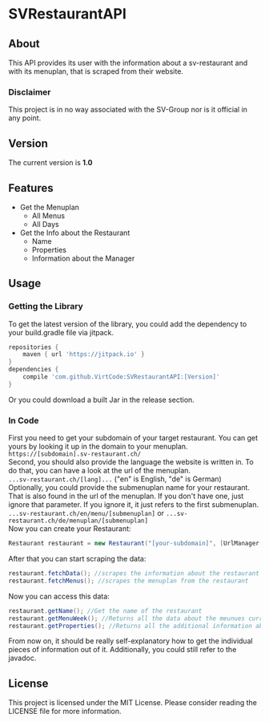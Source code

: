 # SVRestaurantAPI
## About
This API provides its user with the information about a sv-restaurant and with its menuplan, that is scraped from their website.
### Disclaimer
This project is in no way associated with the SV-Group nor is it official in any point.
## Version
The current version is **1.0**
## Features
* Get the Menuplan
    * All Menus
    * All Days
* Get the Info about the Restaurant
    * Name
    * Properties
    * Information about the Manager
## Usage
### Getting the Library
To get the latest version of the library, you could add the dependency to your build.gradle file via jitpack.
```groovy
repositories {
    maven { url 'https://jitpack.io' }
}
dependencies {
    compile 'com.github.VirtCode:SVRestaurantAPI:[Version]'
}
```
Or you could download a built Jar in the release section.
### In Code
First you need to get your subdomain of your target restaurant. You can get yours by looking it up in the domain to your menuplan.<br>
```https://[subdomain].sv-restaurant.ch/```<br>
Second, you should also provide the language the website is written in. To do that, you can have a look at the url of the menuplan.<br>
```...sv-restaurant.ch/[lang]...``` ("en" is English, "de" is German)<br>
Optionally, you could provide the submenuplan name for your restaurant. That is also found in the url of the menuplan. If you don't have one, just ignore that parameter. If you ignore it, it just refers to the first submenuplan.<br>
```...sv-restaurant.ch/en/menu/[submenuplan]``` or ```...sv-restaurant.ch/de/menuplan/[submenuplan]```<br>
Now you can create your Restaurant:
```java
Restaurant restaurant = new Restaurant("[your-subdomain]", [UrlManager.Lang.ENGLISH or UrlManager.Lang.GERMAN], Optional: "[your-submenuplan]");
```
After that you can start scraping the data:
```java
restaurant.fetchData(); //scrapes the information about the restaurant
restaurant.fetchMenus(); //scrapes the menuplan from the restaurant
```
Now you can access this data:
```java
restaurant.getName(); //Get the name of the restaurant
restaurant.getMenuWeek(); //Returns all the data about the meunues currently online
restaurant.getProperties(); //Returns all the additional information about the restaurant the api can scrape
```
From now on, it should be really self-explanatory how to get the individual pieces of information out of it. Additionally, you could still refer to the javadoc.
## License
This project is licensed under the MIT License. Please consider reading the LICENSE file for more information.